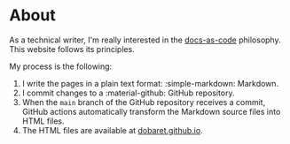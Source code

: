 # About

As a technical writer, I'm really interested in the [docs-as-code](https://www.writethedocs.org/guide/docs-as-code/) philosophy. This website follows its principles.

My process is the following:

1. I write the pages in a plain text format: <span class="do_not_break">:simple-markdown: Markdown</span>.
2. I commit changes to a <span class="do_not_break">:material-github: GitHub</span> repository.
3. When the `main` branch of the GitHub repository receives a commit, GitHub actions automatically transform the Markdown source files into HTML files.
4. The HTML files are available at [dobaret.github.io](https://dobaret.github.io).